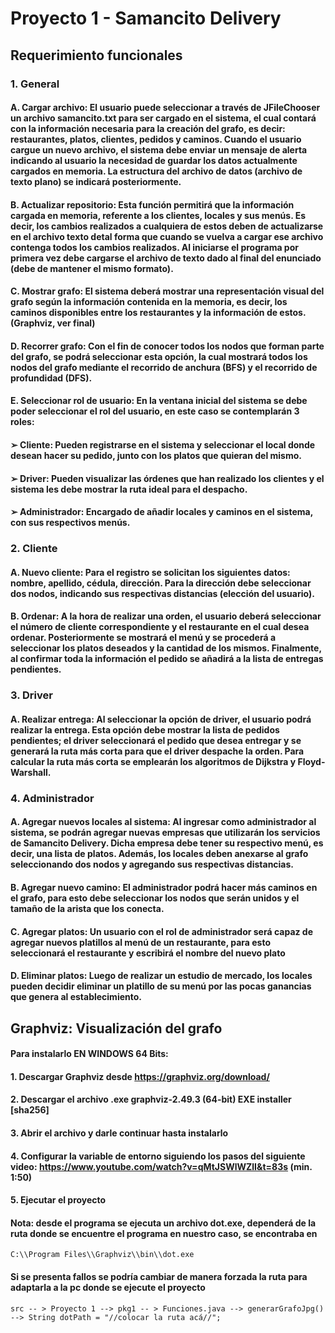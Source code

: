 # Proyecto 1 - Samancito Delivery
## Requerimiento funcionales
### 1. General
#### A. Cargar archivo: El usuario puede seleccionar a través de JFileChooser un archivo samancito.txt para ser cargado en el sistema, el cual contará con la información necesaria para la creación del grafo, es decir: restaurantes, platos, clientes, pedidos y caminos. Cuando el usuario cargue un nuevo archivo, el sistema debe enviar un mensaje de alerta indicando al usuario la necesidad de guardar los datos actualmente cargados en memoria. La estructura del archivo de datos (archivo de texto plano) se indicará posteriormente.
#### B. Actualizar repositorio: Esta función permitirá que la información cargada en memoria, referente a los clientes, locales y sus menús. Es decir, los cambios realizados a cualquiera de estos deben de actualizarse en el archivo texto detal forma que cuando se vuelva a cargar ese archivo contenga todos los cambios realizados. Al iniciarse el programa por primera vez debe cargarse el archivo de texto dado al final del enunciado (debe de mantener el mismo formato).
#### C. Mostrar grafo: El sistema deberá mostrar una representación visual del grafo según la información contenida en la memoria, es decir, los caminos disponibles entre los restaurantes y la información de estos. (Graphviz, ver final)
#### D. Recorrer grafo: Con el fin de conocer todos los nodos que forman parte del grafo, se podrá seleccionar esta opción, la cual mostrará todos los nodos del grafo mediante el recorrido de anchura (BFS) y el recorrido de profundidad (DFS).
#### E. Seleccionar rol de usuario: En la ventana inicial del sistema se debe poder seleccionar el rol del usuario, en este caso se contemplarán 3 roles:
####    ➢ Cliente: Pueden registrarse en el sistema y seleccionar el local donde desean hacer su pedido, junto con los platos que quieran del mismo.
####    ➢ Driver: Pueden visualizar las órdenes que han realizado los clientes y el sistema les debe mostrar la ruta ideal para el despacho.
####    ➢ Administrador: Encargado de añadir locales y caminos en el sistema, con sus respectivos menús.
### 2. Cliente
#### A. Nuevo cliente: Para el registro se solicitan los siguientes datos: nombre, apellido, cédula, dirección. Para la dirección debe seleccionar dos nodos, indicando sus respectivas distancias (elección del usuario).
#### B. Ordenar: A la hora de realizar una orden, el usuario deberá seleccionar el número de cliente correspondiente y el restaurante en el cual desea ordenar. Posteriormente se mostrará el menú y se procederá a seleccionar los platos deseados y la cantidad de los mismos. Finalmente, al confirmar toda la información el pedido se añadirá a la lista de entregas pendientes.
### 3. Driver
#### A. Realizar entrega: Al seleccionar la opción de driver, el usuario podrá realizar la entrega. Esta opción debe mostrar la lista de pedidos pendientes; el driver seleccionará el pedido que desea entregar y se generará la ruta más corta para que el driver despache la orden. Para calcular la ruta más corta se emplearán los algoritmos de Dijkstra y Floyd-Warshall.
### 4. Administrador
#### A. Agregar nuevos locales al sistema: Al ingresar como administrador al sistema, se podrán agregar nuevas empresas que utilizarán los servicios de Samancito Delivery. Dicha empresa debe tener su respectivo menú, es decir, una lista de platos. Además, los locales deben anexarse al grafo seleccionando dos nodos y agregando sus respectivas distancias.
#### B. Agregar nuevo camino: El administrador podrá hacer más caminos en el grafo, para esto debe seleccionar los nodos que serán unidos y el tamaño de la arista que los conecta.
#### C. Agregar platos: Un usuario con el rol de administrador será capaz de agregar nuevos platillos al menú de un restaurante, para esto seleccionará el restaurante y escribirá el nombre del nuevo plato
#### D. Eliminar platos: Luego de realizar un estudio de mercado, los locales pueden decidir eliminar un platillo de su menú por las pocas ganancias que genera al establecimiento.

## Graphviz: Visualización del grafo
#### Para instalarlo EN WINDOWS 64 Bits:

#### 1. Descargar Graphviz desde https://graphviz.org/download/
#### 2. Descargar el archivo .exe graphviz-2.49.3 (64-bit) EXE installer [sha256]
#### 3. Abrir el archivo y darle continuar hasta instalarlo
#### 4. Configurar la variable de entorno siguiendo los pasos del siguiente video: https://www.youtube.com/watch?v=qMtJSWlWZlI&t=83s (min. 1:50)
#### 5. Ejecutar el proyecto
#### Nota: desde el programa se ejecuta un archivo dot.exe, dependerá de la ruta donde se encuentre el programa en nuestro caso, se encontraba en
``` C:\\Program Files\\Graphviz\\bin\\dot.exe ```
#### Si se presenta fallos se podría cambiar de manera forzada la ruta para adaptarla a la pc donde se ejecute el proyecto
``` src -- > Proyecto 1 --> pkg1 -- > Funciones.java --> generarGrafoJpg() --> String dotPath = "//colocar la ruta acá//"; ``` 

